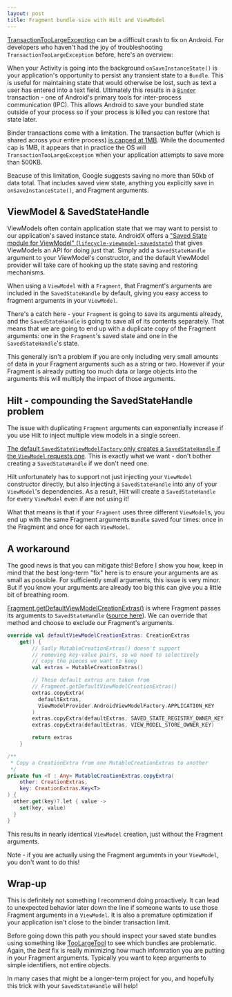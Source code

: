 ```yaml
---
layout: post
title: Fragment bundle size with Hilt and ViewModel
---
```

[TransactionTooLargeException](https://developer.android.com/reference/android/os/TransactionTooLargeException) can be a difficult crash to fix on Android. For developers who haven't had the joy of troubleshooting `TransactionTooLargeException` before, here's an overview:

When your Activity is going into the background `onSaveInstanceState()` is your application's opportunity to persist any transient state to a `Bundle`. This is useful for maintaining state that would otherwise be lost, such as text a user has entered
 into a text field. Ultimately this results in a [`Binder`](https://developer.android.com/reference/android/os/Binder) transaction - one of Android's primary tools for inter-process communication (IPC). This allows Android to save your bundled state outside of your process so if your process is killed you can restore that state later.

Binder transactions come with a limitation. The transaction buffer (which is shared across your entire process) [is capped at 1MB](https://developer.android.com/guide/components/activities/parcelables-and-bundles). While the documented cap is 1MB, it appears that in practice the OS will `TransactionTooLargeException` when your application attempts to save more than 500KB.

Beacuse of this limitation, Google suggests saving no more than 50kb of data total. That includes saved view state, anything you explicitly save in `onSaveInstanceState()`, and Fragment arguments.

## ViewModel & SavedStateHandle
ViewModels often contain application state that we may want to persist to our application's saved instance state. AndroidX offers a ["Saved State module for ViewModel" (`lifecycle-viewmodel-savedstate`)](https://developer.android.com/topic/libraries/architecture/viewmodel/viewmodel-savedstate) that gives ViewModels an API for doing just that. Simply add a `SavedStateHandle` argument to your ViewModel's constructor, and the default ViewModel provider will take care of hooking up the state saving and restoring mechanisms.

When using a `ViewModel` with a `Fragment`, that Fragment's arguments are included in the `SavedStateHandle` by default, giving you easy access to fragment arguments in your `ViewModel`.

There's a catch here - your `Fragment` is going to save its arguments already, and the `SavedStateHandle` is going to save all of its contents separately. That means that we are going to end up with a duplicate copy of the Fragment arguments: one in the `Fragment`'s saved state and one in the `SavedStateHandle`'s state.

This generally isn't a problem if you are only including very small amounts of data in your Fragment arguments such as a string or two. 
However if your Fragment is already putting too much data or large objects into the arguments this will multiply the impact of those arguments.

<!--more-->

## Hilt - compounding the SavedStateHandle problem
The issue with duplicating `Fragment` arguments can exponentially increase if you use Hilt to inject multiple view models in a single screen. 

[The default `SavedStateViewModelFactory` only creates a `SavedStateHandle` if the `ViewModel` requests one](https://cs.android.com/androidx/platform/frameworks/support/+/androidx-main:lifecycle/lifecycle-viewmodel-savedstate/src/main/java/androidx/lifecycle/SavedStateViewModelFactory.kt;l=126-129;drc=187e9a2088c3f281cfb617b9bedd94b9a3546d8b). This is exactly what we want - don't bother creating a `SavedStateHandle` if we don't need one.

Hilt unfortunately has to support not just injecting your `ViewModel` constructor directly, but also injecting a `SavedStateHandle` into any of your `ViewModel`'s dependencies. As a result, Hilt will create a `SavedStateHandle` for every `ViewModel` even if are not using it!

What that means is that if your `Fragment` uses three different `ViewModel`s, you end up with the same Fragment arguments `Bundle` saved four times: once in the Fragment and once for each `ViewModel`.

## A workaround
The good news is that you can mitigate this! Before I show you how, keep in mind that the best long-term "fix" here is to ensure your arguments are as small as possible. For sufficiently small arguments, this issue is very minor. But if you know your arguments are already too big this can give you a little bit of breathing room.

[Fragment.getDefaultViewModelCreationExtras()](https://developer.android.com/reference/androidx/fragment/app/Fragment#getDefaultViewModelCreationExtras()) is where Fragment passes its arguments to `SavedStateHandle` ([source here](https://cs.android.com/androidx/platform/frameworks/support/+/androidx-main:fragment/fragment/src/main/java/androidx/fragment/app/Fragment.java;l=506-508;drc=e395f84de0068fa4301d043c1b8ea5b8b2982645)). We can override that method and choose to exclude our Fragment's arguments.

```kotlin
override val defaultViewModelCreationExtras: CreationExtras
    get() {
        // Sadly MutableCreationExtras() doesn't support
        // removing key-value pairs, so we need to selectively
        // copy the pieces we want to keep
        val extras = MutableCreationExtras()

        // These default extras are taken from 
        // Fragment.getDefaultViewModelCreationExtras()
        extras.copyExtra(
          defaultExtras, 
          ViewModelProvider.AndroidViewModelFactory.APPLICATION_KEY
        )
        extras.copyExtra(defaultExtras, SAVED_STATE_REGISTRY_OWNER_KEY)
        extras.copyExtra(defaultExtras, VIEW_MODEL_STORE_OWNER_KEY)

        return extras
    }

/**
 * Copy a CreationExtra from one MutableCreationExtras to another
 */
private fun <T : Any> MutableCreationExtras.copyExtra(
    other: CreationExtras,
    key: CreationExtras.Key<T>
) {
  other.get(key)?.let { value ->
    set(key, value)
  }
}
```

This results in nearly identical `ViewModel` creation, just without the Fragment arguments.

Note - if you are actually using the Fragment arguments in your `ViewModel`, you don't want to do this!

## Wrap-up
This is definitely not something I recommend doing proactively. It can lead to unexpected behavior later down the line if someone wants to use those Fragment arguments in a `ViewModel`. It is also a premature optimization if your application isn't close to the binder transaction limit.

Before going down this path you should inspect your saved state bundles using something like [TooLargeTool](https://github.com/guardian/toolargetool) to see which bundles are problematic. Again, the _best_ fix is really minimizing how much infomration you are putting in your Fragment arguments. Typically you want to keep arguments to simple identifiers, not entire objects.

In many cases that might be a longer-term project for you, and hopefully this trick with your `SavedStateHandle` will help!